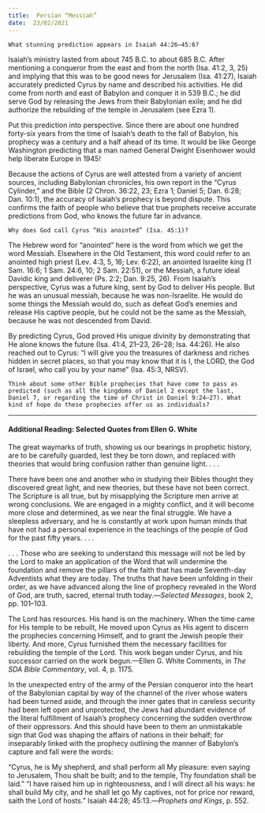 ```yaml
---
title:  Persian “Messiah” 
date:  23/02/2021
---
```


`What stunning prediction appears in Isaiah 44:26–45:6?`

Isaiah’s ministry lasted from about 745 B.C. to about 685 B.C. After mentioning a conqueror from the east and from the north (Isa. 41:2, 3, 25) and implying that this was to be good news for Jerusalem (Isa. 41:27), Isaiah accurately predicted Cyrus by name and described his activities. He did come from north and east of Babylon and conquer it in 539 B.C.; he did serve God by releasing the Jews from their Babylonian exile; and he did authorize the rebuilding of the temple in Jerusalem (see Ezra 1).

Put this prediction into perspective. Since there are about one hundred forty-six years from the time of Isaiah’s death to the fall of Babylon, his prophecy was a century and a half ahead of its time. It would be like George Washington predicting that a man named General Dwight Eisenhower would help liberate Europe in 1945!

Because the actions of Cyrus are well attested from a variety of ancient sources, including Babylonian chronicles, his own report in the “Cyrus Cylinder,” and the Bible (2 Chron. 36:22, 23; Ezra 1; Daniel 5; Dan. 6:28; Dan. 10:1), the accuracy of Isaiah’s prophecy is beyond dispute. This confirms the faith of people who believe that true prophets receive accurate predictions from God, who knows the future far in advance.

`Why does God call Cyrus “His anointed” (Isa. 45:1)?`

The Hebrew word for “anointed” here is the word from which we get the word Messiah. Elsewhere in the Old Testament, this word could refer to an anointed high priest (Lev. 4:3, 5, 16; Lev. 6:22), an anointed Israelite king (1 Sam. 16:6; 1 Sam. 24:6, 10; 2 Sam. 22:51), or the Messiah, a future ideal Davidic king and deliverer (Ps. 2:2; Dan. 9:25, 26). From Isaiah’s perspective, Cyrus was a future king, sent by God to deliver His people. But he was an unusual messiah, because he was non-Israelite. He would do some things the Messiah would do, such as defeat God’s enemies and release His captive people, but he could not be the same as the Messiah, because he was not descended from David.

By predicting Cyrus, God proved His unique divinity by demonstrating that He alone knows the future (Isa. 41:4, 21–23, 26–28; Isa. 44:26). He also reached out to Cyrus: “I will give you the treasures of darkness and riches hidden in secret places, so that you may know that it is I, the LORD, the God of Israel, who call you by your name” (Isa. 45:3, NRSV).

`Think about some other Bible prophecies that have come to pass as predicted (such as all the kingdoms of Daniel 2 except the last, Daniel 7, or regarding the time of Christ in Daniel 9:24–27). What kind of hope do these prophecies offer us as individuals?`

---

#### Additional Reading: Selected Quotes from Ellen G. White

The great waymarks of truth, showing us our bearings in prophetic history, are to be carefully guarded, lest they be torn down, and replaced with theories that would bring confusion rather than genuine light. . . .

There have been one and another who in studying their Bibles thought they discovered great light, and new theories, but these have not been correct. The Scripture is all true, but by misapplying the Scripture men arrive at wrong conclusions. We are engaged in a mighty conflict, and it will become more close and determined, as we near the final struggle. We have a sleepless adversary, and he is constantly at work upon human minds that have not had a personal experience in the teachings of the people of God for the past fifty years. . . .

. . . Those who are seeking to understand this message will not be led by the Lord to make an application of the Word that will undermine the foundation and remove the pillars of the faith that has made Seventh-day Adventists what they are today. The truths that have been unfolding in their order, as we have advanced along the line of prophecy revealed in the Word of God, are truth, sacred, eternal truth today.—_Selected Messages_, book 2, pp. 101–103.

The Lord has resources. His hand is on the machinery. When the time came for His temple to be rebuilt, He moved upon Cyrus as His agent to discern the prophecies concerning Himself, and to grant the Jewish people their liberty. And more, Cyrus furnished them the necessary facilities for rebuilding the temple of the Lord. This work began under Cyrus, and his successor carried on the work begun.—Ellen G. White Comments, in _The SDA Bible Commentary_, vol. 4, p. 1175.

In the unexpected entry of the army of the Persian conqueror into the heart of the Babylonian capital by way of the channel of the river whose waters had been turned aside, and through the inner gates that in careless security had been left open and unprotected, the Jews had abundant evidence of the literal fulfillment of Isaiah’s prophecy concerning the sudden overthrow of their oppressors. And this should have been to them an unmistakable sign that God was shaping the affairs of nations in their behalf; for inseparably linked with the prophecy outlining the manner of Babylon’s capture and fall were the words:

“Cyrus, he is My shepherd, and shall perform all My pleasure: even saying to Jerusalem, Thou shalt be built; and to the temple, Thy foundation shall be laid.” “I have raised him up in righteousness, and I will direct all his ways: he shall build My city, and he shall let go My captives, not for price nor reward, saith the Lord of hosts.” Isaiah 44:28; 45:13.—_Prophets and Kings_, p. 552.